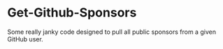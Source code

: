 # Get-Github-Sponsors
Some really janky code designed to pull all public sponsors from a given GitHub user.
